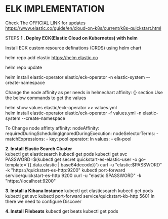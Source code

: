 # ELK IMPLEMENTATION

Check The OFFICIAL LINK for updates
https://www.elastic.co/guide/en/cloud-on-k8s/current/k8s-quickstart.html

STEPS
**1 . Deploy ECK(Elastic Cloud on Kubernetes) with helm**

Install ECK custom resource definations (CRDS) using helm chart 

helm repo add elastic https://helm.elastic.co

helm repo update

helm install elastic-operator elastic/eck-operator -n elastic-system --create-namespace

Change the node affinity as per needs in helmechart affinity: {} section
Use the below commands to get the values

helm show values elastic/eck-operator >> values.yml  
helm install elastic-operator elastic/eck-operator -f values.yml -n elastic-system --create-namespace

To Change node affinty
affinity:
  nodeAffinity:
    requiredDuringSchedulingIgnoredDuringExecution:
      nodeSelectorTerms:
      - matchExpressions:
        - key: pool
          operator: In
          values:
          - elk-pool

**2. Install Elastic Search Cluster**     
kubectl get elasticsearch
kubectl get pods 
kubectl get svc 
PASSWORD=$(kubectl get secret quickstart-es-elastic-user -o go-template='{{.data.elastic | base64decode}}')
curl -u "elastic:$PASSWORD" -k "https://quickstart-es-http:9200"
kubectl port-forward service/quickstart-es-http 9200
curl -u "elastic:$PASSWORD" -k "https://localhost:9200"

**3. Install a Kibana Instance**
kubectl get elasticsearch
kubectl get pods 
kubectl get svc 
kubectl port-forward service/quickstart-kb-http 5601
In there we need to configure Discover 

**4. Install Filebeats**
kubectl get beats
kubectl get pods 


















   
